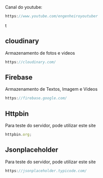 Canal do youtube:

```js
https://www.youtube.com/engenheiroyoutuber
```

t

## cloudinary

Armazenamento de fotos e videos

```js
https://cloudinary.com/
```

## Firebase

Armazenamento de Textos, Imagem e Videos

```js
https://firebase.google.com/
```

## Httpbin

Para teste do servidor, pode utilizar este site

```js
httpbin.org;
```

## Jsonplaceholder

Para teste do servidor, pode utilizar este site

```js
https://jsonplaceholder.typicode.com/
```
